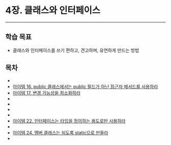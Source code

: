 # 4장. 클래스와 인터페이스

---

## 학습 목표

- 클래스와 인터페이스를 쓰기 편하고, 견고하며, 유연하게 만드는 방법

## 목차

- 
- [아이템 16. public 클래스에서는 public 필드가 아닌 접근자 메서드를 사용하라](아이템%2016.%20public%20클래스에서는%20public%20필드가%20아닌%20접근자%20메서드를%20사용하라.md)
- [아이템 17. 변경 가능성을 최소화하라](아이템%2017.%20변경%20가능성을%20최소화하라.md)
- 
- 
- 
- 
- [아이템 22. 인터페이스는 타입을 정의하는 용도로만 사용하라](아이템%2022.%20인터페이스는%20타입을%20정의하는%20용도로만%20사용하라.md)
- 
- [아이템 24. 멤버 클래스는 되도록 static으로 만들라](아이템%2024.%20멤버%20클래스는%20되도록%20static으로%20만들라.md)
- 
